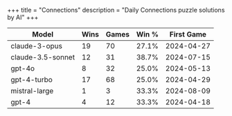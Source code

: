 +++
title = "Connections"
description = "Daily Connections puzzle solutions by AI"
+++

| Model | Wins | Games | Win % | First Game  |
|-------|------|-------------|----------------|------------|
| claude-3-opus | 19 | 70 | 27.1% | 2024-04-27 |
| claude-3.5-sonnet | 12 | 31 | 38.7% | 2024-07-15 |
| gpt-4o | 8 | 32 | 25.0% | 2024-05-13 |
| gpt-4-turbo | 17 | 68 | 25.0% | 2024-04-29 |
| mistral-large | 1 | 3 | 33.3% | 2024-08-09 |
| gpt-4 | 4 | 12 | 33.3% | 2024-04-18 |
